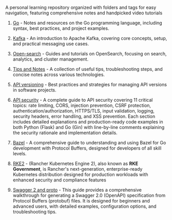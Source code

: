 
A personal learning repository organized with folders and tags for easy navigation, featuring comprehensive notes and handpicked video tutorials

1. [Go](go/go.md) - Notes and resources on the Go programming language, including syntax, best practices, and project examples.

2. [Kafka](kafka/kafka-basics.md) - An introduction to Apache Kafka, covering core concepts, setup, and practical messaging use cases.

3. [Open-search](openSearch/open_search.md) - Guides and tutorials on OpenSearch, focusing on search, analytics, and cluster management.

4. [Tips and Notes](tips.md) - A collection of useful tips, troubleshooting steps, and concise notes across various technologies.

5. [API versioning](/api-versioning-guide/README.md) - Best practices and strategies for managing API versions in software projects.

6. [API security](/others/api-security-explained.md) - A complete guide to API security covering 11 critical topics: rate limiting, CORS, injection prevention, CSRF protection, authentication/authorization, HTTPS/TLS, input validation, logging, security headers, error handling, and XSS prevention. Each section includes detailed explanations and production-ready code examples in both Python (Flask) and Go (Gin) with line-by-line comments explaining the security rationale and implementation details. 

7. [Bazel](/others/bazel.md)  - A comprehensive guide to understanding and using Bazel for Go development with Protocol Buffers, designed for developers of all skill levels.

8. [RKE2](/others/rke2.md) - (Rancher Kubernetes Engine 2), also known as **RKE Government**, is Rancher's next-generation, enterprise-ready Kubernetes distribution designed for production workloads with enhanced security and compliance features

9. [Swagger 2 and proto](/others/swagger-proto.md) - This guide provides a comprehensive walkthrough for generating a Swagger 2.0 (OpenAPI) specification from Protocol Buffers (protobuf) files. It is designed for beginners and advanced users, with detailed examples, configuration options, and troubleshooting tips.
